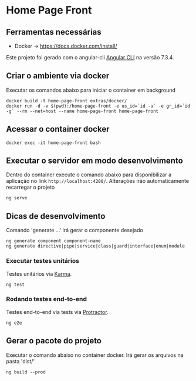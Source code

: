 # Home Page Front

## Ferramentas necessárias
* Docker -> https://docs.docker.com/install/

Este projeto foi gerado com o angular-cli [Angular CLI](https://github.com/angular/angular-cli) na versão 7.3.4.

## Criar o ambiente via docker

Executar os comandos abaixo para iniciar o container em background
```
docker build -t home-page-front extras/docker/
docker run -d -v $(pwd):/home-page-front -e us_id=`id -u` -e gr_id=`id -g` --rm --net=host --name home-page-front home-page-front
```

## Acessar o container docker
```
docker exec -it home-page-front bash
```

## Executar o servidor em modo desenvolvimento

Dentro do container execute o comando abaixo para disponibilizar a aplicação no link `http://localhost:4200/`. Alterações irão automaticamente recarregar o projeto
```
ng serve
```

## Dicas de desenvolvimento

Comando 'generate ...' irá gerar o componente desejado 
```
ng generate component component-name
ng generate directive|pipe|service|class|guard|interface|enum|module
```

### Executar testes unitários

Testes unitários via [Karma](https://karma-runner.github.io).
```
ng test
```

### Rodando testes end-to-end

Testes end-to-end via tests via [Protractor](http://www.protractortest.org/).
```
ng e2e
```

## Gerar o pacote do projeto

Executar o comando abaixo no container docker. Irá gerar os arquivos na pasta 'dist/'
```
ng build --prod
```